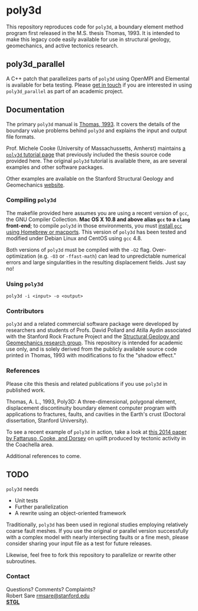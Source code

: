 # poly3d

This repository reproduces code for `poly3d`, a boundary element method program first released in the M.S. thesis Thomas, 1993. It is intended to make this legacy code easily available for use in structural geology, geomechanics, and active tectonics research.

## poly3d_parallel

A C++ patch that parallelizes parts of `poly3d` using OpenMPI and Elemental is available for beta testing. Please [get in touch](mailto:rmsare@NOSPAMstanford.edu) if you are interested in using `poly3d_parallel` as part of an academic project.

## Documentation

The primary `poly3d` manual is [Thomas, 1993](http://searchworks.stanford.edu/view/2830996). It covers the details of the boundary value problems behind `poly3d` and explains the input and output file formats.

Prof. Michele Cooke (University of Massachussetts, Amherst) maintains [a `poly3d` tutorial page](http://www.geo.umass.edu/faculty/cooke/poly3d/) that previously included the thesis source code provided here. The original `poly3d` tutorial is available there, as are several examples and other software packages. 

Other examples are available on the Stanford Structural Geology and Geomechanics [website](https://pangea.stanford.edu/research/geomech/Software/Software.htm).

### Compiling `poly3d`

The makefile provided here assumes you are using a recent version of `gcc`, the GNU Compiler Collection. **Mac OS X 10.8 and above alias `gcc` to a `clang` front-end**; to compile `poly3d` in those environments, you must [install `gcc` using Homebrew or macports](http://apple.stackexchange.com/questions/38222/how-do-i-install-gcc-via-homebrew). This version of `poly3d` has been tested and modified under Debian Linux and CentOS using `gcc` 4.8.

Both versions of `poly3d` must be compiled with the `-O2` flag. Over-optimization (e.g. `-O3` or `-ffast-math`) can lead to unpredictable numerical errors and large singularities in the resulting displacement fields. Just say no!

### Using `poly3d`

`poly3d -i <input> -o <output>`

### Contributors 

`poly3d` and a related commercial software package were developed by researchers and students of Profs. David Pollard and Atilla Aydin associated with the Stanford Rock Fracture Project and the [Structural Geology and Geomechanics research group](https://structuralgeology.stanford.edu/). This repository is intended for academic use only, and is solely derived from the publicly available source code printed in Thomas, 1993 with modifications to fix the "shadow effect."

### References

Please cite this thesis and related publications if you use `poly3d` in published work.

Thomas, A. L., 1993, Poly3D: A three-dimensional, polygonal element, displacement discontinuity boundary element computer program with applications to fractures, faults, and cavities in the Earth's crust (Doctoral dissertation, Stanford University).

To see a recent example of `poly3d` in action, take a look at [this 2014 paper by Fattaruso, Cooke, and Dorsey](http://dx.doi.org/10.1130/GES01050.1) on uplift produced by tectonic activity in the Coachella area.

Additional references to come.

## TODO

`poly3d` needs
* Unit tests
* Further parallelization
* A rewrite using an object-oriented framework

Traditionally, `poly3d` has been used in regional studies employing relatively coarse fault meshes. If you use the original or parallel version successfully with a complex model with nearly intersecting faults or a fine mesh, please consider sharing your input file as a test for future releases.

Likewise, feel free to fork this repository to parallelize or rewrite other subroutines.

### Contact
Questions? Comments? Complaints?  
Robert Sare [rmsare@stanford.edu](mailto:rmsare@NOSPAMstanford.edu)  
**[STGL](https://pangea.stanford.edu/researchgroups/tectonicgeomorph/)**
